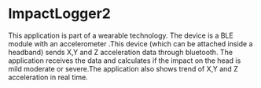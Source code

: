 # ImpactLogger2
This application is part of a wearable technology. The device is a BLE module 
with an accelerometer .This device (which can be attached inside a headband) sends X,Y and Z acceleration data through bluetooth. The application receives the data  and calculates if the impact on the head is mild moderate or severe.The application also shows trend of  X,Y and Z acceleration in real time. 

